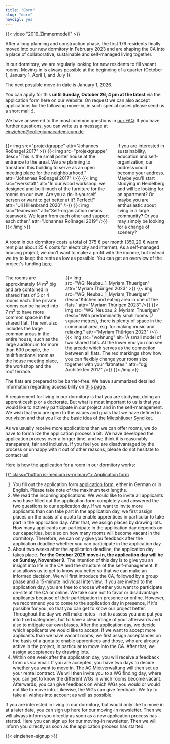 ```yaml
---
title: "Dorm"
slug: "dorm"
novoigl: yes
---
```


{{< video "2019_Zimmermodell" >}}

After a long planning and construction phase, the first 176 residents finally moved into our new dormitory in February 2023 and are shaping the CA into a place of collaborative, sustainable and self-managed living together.

In our dormitory, we are regularly looking for new residents to fill vacant rooms.
Moving-in is always possible at the beginning of a quarter (October 1, January 1, April 1, and July 1).
<!-- Unfortunately, applications for October 2025 move-in are already closed. -->
The next possible move-in date is January 1, 2026.
<!-- You can apply for this starting from the beginning of October via the application form here on our website. On request we can also accept applications for the following move-in, in such special cases please send us a short mail :). -->
You can apply for this <b>until Sunday, October 26, 4 pm at the latest</b> via the application form here on our website. On request we can also accept applications for the following move-in, in such special cases please send us a short mail :).

We have answered to the most common questions in [our FAQ](/en/faq). If you have further questions, you can write us a message at einziehen@collegiumacademicum.de.

<div class="columns" style="margin-top: 2em;">
    <div class="column">
    {{< img src="projektgruppe" attr="Johannes Roßnagel 2017" >}}
        {{< img src="projektgruppe" desc="This is the small porter house at the entrance to the areal. We are planning to transform this building to serve as an open meeting place for the neighbourhood." attr="Johannes Roßnagel 2017" />}}
        {{< img src="werkstatt" alt="In our wood workshop, we designed and built much of the furniture for the rooms on our own. Are you a do-it-yourself person or want to get better at it? Perfect!" attr="Uli Hillenbrand 2020" />}}
        {{< img src="teamwork" alt="Self-organization means teamwork. We learn from each other and support each other." attr="Johannes Roßnagel 2019" />}}
    {{< /img >}}
    </div>
    <div class="column">
        If you are interested in sustainability, education and self-organisation, our address could become your address. Maybe you'll start studying in Heidelberg and will be looking for an apartment? Or maybe you are enthusiastic about living in a large community? Or you may simply be looking for a change of scenery?
    </div>
</div>

A room in our dormitory costs a total of 375 € per month (350,20 € warm rent plus about 25 € costs for electricity and internet).
As a self-managed housing project, we don't want to make a profit with the income, but instead we try to keep the rents as low as possible. You can get an overview of the project's funding [here](/en/funding).

<div class="columns" style="margin-top: 2em;">
    <div class="column">
        The rooms are approximately 14 m<sup>2</sup> big and are contained in shared flats of 3 or 4 rooms each. The private rooms can be halved into 7 m<sup>2</sup> to have more common space in the shared flat. The rent also includes the large common areas in the entire house, such as the large auditorium for more than 600 people, the multifunctional room as the house meeting place, the workshop and the roof terrace.
    </div>
    <div class="column">
        {{< img src="WG_Neubau_1_Myriam_Thuerigen" attr="Myriam Thürigen 2023" >}}
            {{< img src="WG_Neubau_1_Myriam_Thuerigen" desc="Kitchen and eating area in one of the flats." attr="Myriam Thürigen 2023" />}}
            {{< img src="WG_Neubau_2_Myriam_Thuerigen" desc="With predominantly small rooms (7 square metres), there is plenty of space in the communal area, e.g. for making music and relaxing." attr="Myriam Thürigen 2023" />}}
            {{< img src="wohnung" alt="A small model of two shared flats. At the lower end you can see the arcade which serves as the connection between all flats. The red markings show how you can flexibly change your room size together with your flatmates." attr="dgj Architekten 2017" />}}
        {{< /img >}}
    </div>
</div>

The flats are prepared to be barrier-free. We have summarized detailed information regarding accessibility on [this page](/en/accessibility).

A requirement for living in our dormitory is that you are studying, doing an apprenticeship or a doctorate. But what is most important to us is that you would like to actively participate in our project and in the self-management. We wish that you are open to the values and goals that we have defined in [our vision](/en/vision) and that you like the basic idea of the [Mietshäuser Syndikat](https://www.syndikat.org/en/).

As we usually receive more applications than we can offer rooms, we do have to formalize the application process a bit. We have developed the application process over a longer time, and we think it is reasonably transparent, fair and inclusive. If you feel you are disadvantaged by the process or unhappy with it out of other reasons, please do not hesitate to contact us!

Here is how the application for a room in our dormitory works:

 <div class="buttons is-centered">
    <a href="{{< relref "/pages/wohnen/bewerbung" >}}" class="button is-medium is-primary">
        <span class="icon">
            <i class="icon-home"></i>
        </span>
        <span>Application form</span>
    </a> 
</div>

1. You fill out the application form <a href="/en/application">application form</a>, either in German or in English. Please take note of the maximum text lengths. 
2. We read the incoming applications. We would like to invite all applicants who have filled out the application form completely and answered the two questions to our application day. If we want to invite more applicants than can take part in the application day, we first assign places on the basis of a quota to enable apprentices in particular to take part in the application day. After that, we assign places by drawing lots. How many applicants can participate in the application day depends on our capacities, but also on how many rooms will become vacant in the dormitory. Therefore, we can only give you feedback after the application deadline whether you can participate in the application day.
3. About two weeks after the application deadline, the application day takes place. <b>For the October 2025 move-in, the application day will be on Sunday, November 9.</b> The intention of this day is to give you an insight into life in the CA and the structure of the self-management. It also allows us to get to know you better so that we can make an informed decision. We will first introduce the CA, followed by a group phase and a 15-minute individual interview. If you are invited to the application day, you are free to choose whether you want to participate on-site at the CA or online. We take care not to favor or disadvantage applicants because of their participation in presence or online. However, we recommend you to come to the application day in presence, if it's possible for you, so that you can get to know our project better. Throughout the day we will make notes - not to assess you and put you into fixed categories, but to have a clear image of your afterwards and also to mitigate our own biases. After the application day, we decide which applicants we would like to accept. If we want to accept more applicants than we have vacant rooms, we first assign acceptances on the basis of a quota to enable apprentices and those, who are already active in the project, in particular to move into the CA. After that, we assign acceptances by drawing lots.
4. Within one week after the application day, you will receive a feedback from us via email. If you are accepted, you have two days to decide whether you want to move in. The AG Mietverwaltung will then set up your rental contract. We will then invite you to a WG finding day, where you can get to know the different WGs in which rooms become vacant. Afterwards, you can give feedback on which WGs you would or would not like to move into. Likewise, the WGs can give feedback. We try to take all wishes into account as well as possible. 

If you are interested in living in our dormitory, but would only like to move in at a later date, you can sign up here for our moving-in newsletter. Then we will always inform you directly as soon as a new application process has started.
Here you can sign up for our moving-in newsletter. Then we will inform you directly as soon as the application process has started.

{{< einziehen-signup >}}

